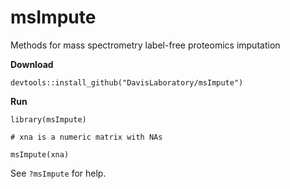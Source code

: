 # msImpute
Methods for mass spectrometry label-free proteomics imputation

**Download**

```
devtools::install_github("DavisLaboratory/msImpute")

```

**Run**

```
library(msImpute)

# xna is a numeric matrix with NAs

msImpute(xna)

```

See `?msImpute` for help. 


